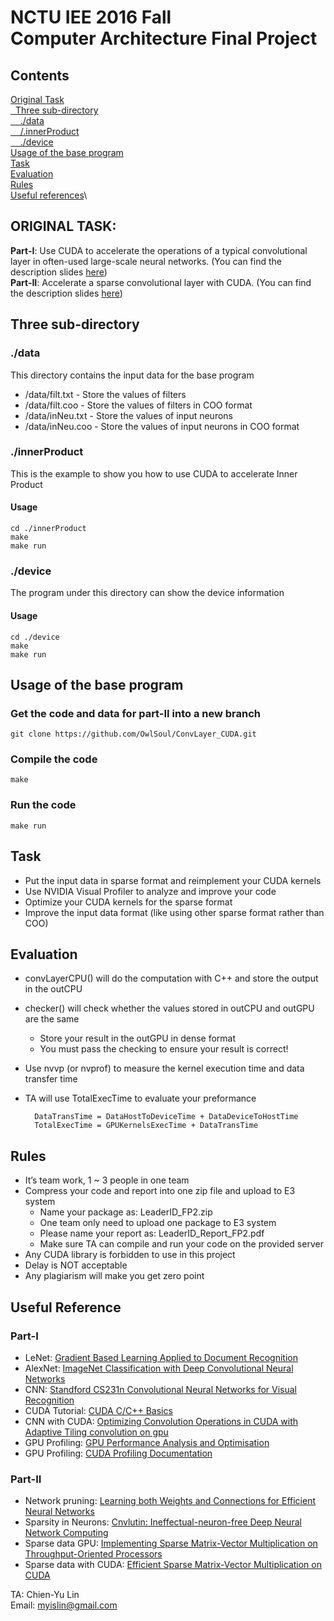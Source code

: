 <h1> NCTU IEE 2016 Fall </br> Computer Architecture Final Project </h1>

## Contents
[Original Task](#origtask)\
[  Three sub-directory](#subdir)\
[    ./data](#data)\
[    /.innerProduct](#innerproduct)  \
[    ./device](#device)\
[Usage of the base program](#baseprog)\
[Task](#task)\
[Evaluation](#evaluation)\
[Rules](#rules)\
[Useful references](#references)\


<a name="origtask"></a>
<h2> ORIGINAL TASK: </h2>

**Part-I**: Use CUDA to accelerate the operations of a typical convolutional layer in often-used large-scale neural networks. (You can find the description slides [here](https://docs.google.com/presentation/d/1uYAh4sU3ZA39zQfRGr596CdbRKgjEh4FnfDEz4eQwuU/edit?usp=sharing)) </br>
**Part-II**: Accelerate a sparse convolutional layer with CUDA. (You can find the description slides [here](https://docs.google.com/presentation/d/1XkgoowAUo4Ml5EyLstSpO9aO6wPK9HeHQ5VjkjblwiI/edit#slide=id.p))
<a name="subdir"></a>
## Three sub-directory
<a name="data"></a>
### ./data
This directory contains the input data for the base program
* /data/filt.txt - Store the values of filters
* /data/filt.coo - Store the values of filters in COO format
* /data/inNeu.txt - Store the values of input neurons
* /data/inNeu.coo - Store the values of input neurons in COO format

<a name="innerproduct"></a>
### ./innerProduct
This is the example to show you how to use CUDA to accelerate Inner Product
#### Usage
    
    cd ./innerProduct
    make
    make run
    
<a name="device"></a>
### ./device
The program under this directory can show the device information
#### Usage
    
    cd ./device
    make
    make run
<a name="baseprog"></a>    
## Usage of the base program
### Get the code and data for part-II into a new branch

    git clone https://github.com/OwlSoul/ConvLayer_CUDA.git

### Compile the code

    make
    
### Run the code

    make run
    
<a name="task"></a>
## Task
* Put the input data in sparse format and reimplement your CUDA kernels
* Use NVIDIA Visual Profiler to analyze and improve your code
* Optimize your CUDA kernels for the sparse format
* Improve the input data format (like using other sparse format rather than COO)

<a name="evaluation"></a>
## Evaluation
* convLayerCPU() will do the computation with C++ and store the output in the outCPU
* checker() will check whether the values stored in outCPU and outGPU are the same
    * Store your result in the outGPU in dense format
    * You must pass the checking to ensure your result is correct!
* Use nvvp (or nvprof) to measure the kernel execution time and data transfer time 
* TA will use TotalExecTime to evaluate your preformance

        DataTransTime = DataHostToDeviceTime + DataDeviceToHostTime
        TotalExecTime = GPUKernelsExecTime + DataTransTime
        
<a name="rules"></a>
## Rules
* It’s team work, 1 ~ 3 people in one team
* Compress your code and report into one zip file and upload to E3 system
    * Name your package as: LeaderID_FP2.zip
    * One team only need to upload one package to E3 system
    * Please name your report as: LeaderID_Report_FP2.pdf
    * Make sure TA can compile and run your code on the provided server
* Any CUDA library is forbidden to use in this project
* Delay is NOT acceptable
* Any plagiarism will make you get zero point

<a name="references"></a>
## Useful Reference
### Part-I
* LeNet: [Gradient Based Learning Applied to Document Recognition](http://vision.stanford.edu/cs598_spring07/papers/Lecun98.pdf)
* AlexNet: [ImageNet Classification with Deep Convolutional Neural Networks](https://papers.nips.cc/paper/4824-imagenet-classification-with-deep-convolutional-neural-networks.pdf)
* CNN: [Standford CS231n Convolutional Neural Networks for Visual Recognition](http://cs231n.github.io/convolutional-networks/)
* CUDA Tutorial: [CUDA C/C++ Basics](http://www.nvidia.com/docs/io/116711/sc11-cuda-c-basics.pdf)
* CNN with CUDA: [Optimizing Convolution Operations in CUDA with Adaptive Tiling convolution on gpu](http://www.few.vu.nl/~bwn200/papers/werkhoven-a4mmc2011.pdf)
* GPU Profiling: [GPU Performance Analysis and Optimisation](http://people.maths.ox.ac.uk/gilesm/cuda/lecs/NV_Profiling_lowres.pdf)
* GPU Profiling: [CUDA Profiling Documentation](http://docs.nvidia.com/cuda/profiler-users-guide/index.html#axzz4PPDcxdt6)

### Part-II
* Network pruning: [Learning both Weights and Connections for Efficient Neural Networks](https://arxiv.org/pdf/1506.02626.pdf)
* Sparsity in Neurons: [Cnvlutin: Ineffectual-neuron-free Deep Neural Network Computing](http://www.ece.ubc.ca/~aamodt/papers/Cnvlutin.ISCA2016.pdf)
* Sparse data GPU: [Implementing Sparse Matrix-Vector Multiplication on Throughput-Oriented Processors](https://pdfs.semanticscholar.org/9abb/086fabdcd2853ed8303c0f9a62cf4b917a62.pdf)
* Sparse data with CUDA: [Efficient Sparse Matrix-Vector Multiplication on CUDA](http://wnbell.com/media/2008-12-NVR-SpMV/nvr-2008-004.pdf)

TA: Chien-Yu Lin </br>
Email: myislin@gmail.com
